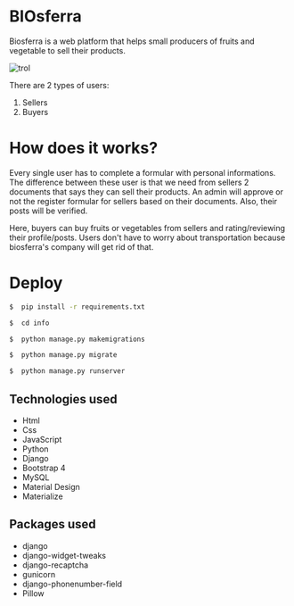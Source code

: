 # BIOsferra

Biosferra is a web platform that helps small producers of fruits and vegetable to sell their products.

![trol](https://user-images.githubusercontent.com/19783030/42413819-15ce0c40-8231-11e8-9943-afefd2565b45.png)

There are 2 types of users:
1. Sellers
2. Buyers

# How does it works?

Every single user has to complete a formular with personal informations. The difference between these user is that we need from sellers 2 documents that says they can sell their products. An admin will approve or not the register formular for sellers based on their documents. Also, their posts will be verified.

Here, buyers can buy fruits or vegetables from sellers and rating/reviewing their profile/posts. Users don't have to worry about transportation because biosferra's company will get rid of that.

# Deploy

```sh
$  pip install -r requirements.txt 
```

```sh
$  cd info
```

 ```sh
$  python manage.py makemigrations
```

 ```sh
$  python manage.py migrate
```

 ```sh
$  python manage.py runserver 
```

## Technologies used
* Html
* Css
* JavaScript
* Python
* Django
* Bootstrap 4
* MySQL
* Material Design
* Materialize

## Packages used
* django
* django-widget-tweaks
* django-recaptcha
* gunicorn
* django-phonenumber-field
* Pillow




